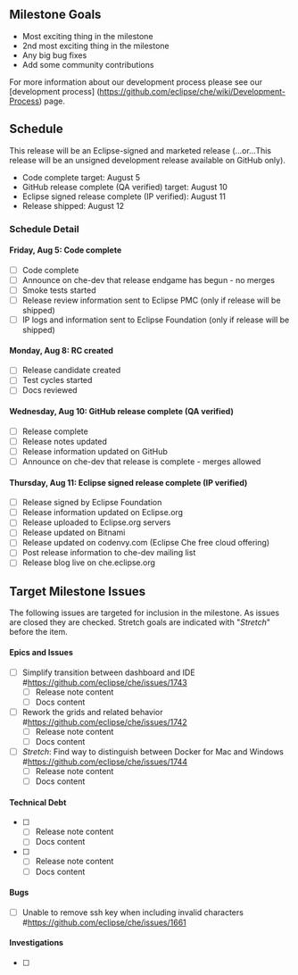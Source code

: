 ## Milestone Goals
- Most exciting thing in the milestone
- 2nd most exciting thing in the milestone
- Any big bug fixes
- Add some community contributions

For more information about our development process please see our [development process] (https://github.com/eclipse/che/wiki/Development-Process) page.

## Schedule
This release will be an Eclipse-signed and marketed release  (...or...This release will be an unsigned development release available on GitHub only).
- Code complete target: August 5
- GitHub release complete (QA verified) target: August 10
- Eclipse signed release complete (IP verified): August 11
- Release shipped: August 12

### Schedule Detail
#### Friday, Aug 5: Code complete
- [ ] Code complete
- [ ] Announce on che-dev that release endgame has begun - no merges
- [ ] Smoke tests started
- [ ] Release review information sent to Eclipse PMC (only if release will be shipped)
- [ ] IP logs and information sent to Eclipse Foundation (only if release will be shipped)

#### Monday, Aug 8: RC created
- [ ] Release candidate created
- [ ] Test cycles started
- [ ] Docs reviewed

#### Wednesday, Aug 10: GitHub release complete (QA verified)
- [ ] Release complete
- [ ] Release notes updated
- [ ] Release information updated on GitHub
- [ ] Announce on che-dev that release is complete - merges allowed

#### Thursday, Aug 11: Eclipse signed release complete (IP verified)
- [ ] Release signed by Eclipse Foundation
- [ ] Release information updated on Eclipse.org
- [ ] Release uploaded to Eclipse.org servers
- [ ] Release updated on Bitnami
- [ ] Release updated on codenvy.com (Eclipse Che free cloud offering)
- [ ] Post release information to che-dev mailing list
- [ ] Release blog live on che.eclipse.org

## Target Milestone Issues
The following issues are targeted for inclusion in the milestone. As issues are closed they are checked. Stretch goals are indicated with "*Stretch*" before the item.

#### Epics and Issues
- [ ] Simplify transition between dashboard and IDE #https://github.com/eclipse/che/issues/1743
  - [ ] Release note content
  - [ ] Docs content
- [ ] Rework the grids and related behavior #https://github.com/eclipse/che/issues/1742
  - [ ] Release note content
  - [ ] Docs content
- [ ] *Stretch*: Find way to distinguish between Docker for Mac and Windows #https://github.com/eclipse/che/issues/1744
  - [ ] Release note content
  - [ ] Docs content

#### Technical Debt
- [ ] 
  - [ ] Release note content
  - [ ] Docs content
- [ ] 
  - [ ] Release note content
  - [ ] Docs content

#### Bugs
- [ ] Unable to remove ssh key when including invalid characters #https://github.com/eclipse/che/issues/1661

#### Investigations
- [ ] 
